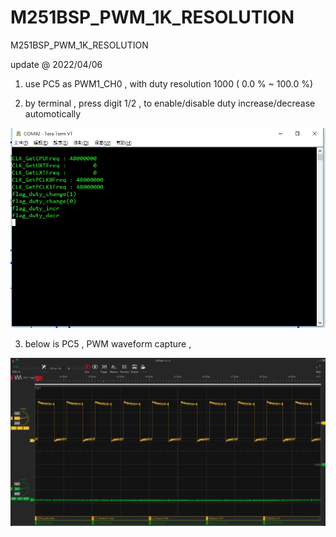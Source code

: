 # M251BSP_PWM_1K_RESOLUTION
 M251BSP_PWM_1K_RESOLUTION


update @ 2022/04/06

1. use PC5 as PWM1_CH0 , with duty resolution 1000 ( 0.0 % ~ 100.0 %)

2. by terminal , press digit 1/2 , to enable/disable duty increase/decrease automotically 

![image](https://github.com/released/M251BSP_PWM_1K_RESOLUTION/blob/main/log.jpg)

3. below is PC5 , PWM waveform capture , 

![image](https://github.com/released/M251BSP_PWM_1K_RESOLUTION/blob/main/waveform.jpg)


